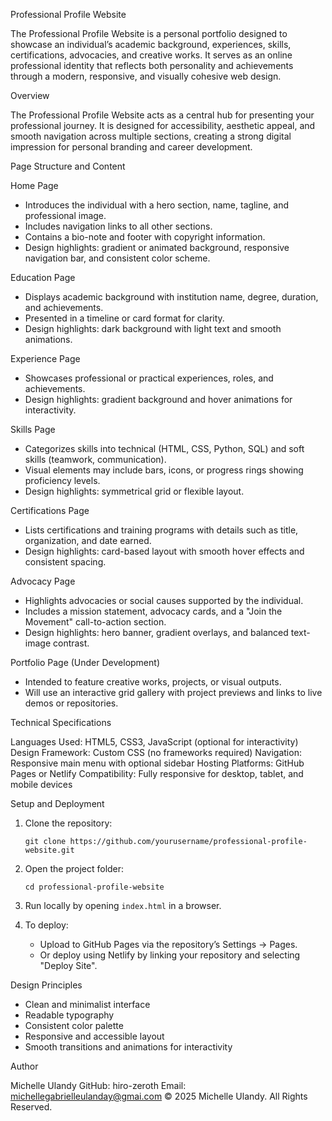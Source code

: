 Professional Profile Website

The Professional Profile Website is a personal portfolio designed to showcase an individual’s academic background, experiences, skills, certifications, advocacies, and creative works.
It serves as an online professional identity that reflects both personality and achievements through a modern, responsive, and visually cohesive web design.

Overview

The Professional Profile Website acts as a central hub for presenting your professional journey.
It is designed for accessibility, aesthetic appeal, and smooth navigation across multiple sections, creating a strong digital impression for personal branding and career development.

Page Structure and Content

Home Page

* Introduces the individual with a hero section, name, tagline, and professional image.
* Includes navigation links to all other sections.
* Contains a bio-note and footer with copyright information.
* Design highlights: gradient or animated background, responsive navigation bar, and consistent color scheme.

Education Page

* Displays academic background with institution name, degree, duration, and achievements.
* Presented in a timeline or card format for clarity.
* Design highlights: dark background with light text and smooth animations.

Experience Page

* Showcases professional or practical experiences, roles, and achievements.
* Design highlights: gradient background and hover animations for interactivity.

Skills Page

* Categorizes skills into technical (HTML, CSS, Python, SQL) and soft skills (teamwork, communication).
* Visual elements may include bars, icons, or progress rings showing proficiency levels.
* Design highlights: symmetrical grid or flexible layout.

Certifications Page

* Lists certifications and training programs with details such as title, organization, and date earned.
* Design highlights: card-based layout with smooth hover effects and consistent spacing.

Advocacy Page

* Highlights advocacies or social causes supported by the individual.
* Includes a mission statement, advocacy cards, and a "Join the Movement" call-to-action section.
* Design highlights: hero banner, gradient overlays, and balanced text-image contrast.

Portfolio Page (Under Development)

* Intended to feature creative works, projects, or visual outputs.
* Will use an interactive grid gallery with project previews and links to live demos or repositories.

Technical Specifications

Languages Used: HTML5, CSS3, JavaScript (optional for interactivity)
Design Framework: Custom CSS (no frameworks required)
Navigation: Responsive main menu with optional sidebar
Hosting Platforms: GitHub Pages or Netlify
Compatibility: Fully responsive for desktop, tablet, and mobile devices

Setup and Deployment

1. Clone the repository:

   ```
   git clone https://github.com/yourusername/professional-profile-website.git
   ```

2. Open the project folder:

   ```
   cd professional-profile-website
   ```

3. Run locally by opening `index.html` in a browser.

4. To deploy:

   * Upload to GitHub Pages via the repository’s Settings → Pages.
   * Or deploy using Netlify by linking your repository and selecting "Deploy Site".

Design Principles

* Clean and minimalist interface
* Readable typography
* Consistent color palette
* Responsive and accessible layout
* Smooth transitions and animations for interactivity

Author

Michelle Ulandy
GitHub: hiro-zeroth
Email: michellegabrielleulanday@gmai.com
© 2025 Michelle Ulandy. All Rights Reserved.




